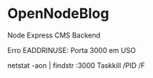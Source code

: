 # OpenNodeBlog

Node Express CMS Backend

Erro EADDRINUSE: Porta 3000 em USO

netstat -aon | findstr :3000
Taskkill /PID <pid> /F
